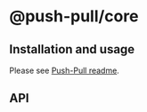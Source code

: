 # @push-pull/core

## Installation and usage

Please see [Push-Pull readme](https://github.com/ivan7237d/push-pull).

## API
